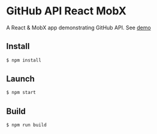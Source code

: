 # GitHub API React MobX

A React & MobX app demonstrating GitHub API.
See [demo](https://alexander-elgin.github.io/github-api-mobx/)

## Install
```sh
$ npm install
```

## Launch
```sh
$ npm start
```

## Build
```sh
$ npm run build
```
